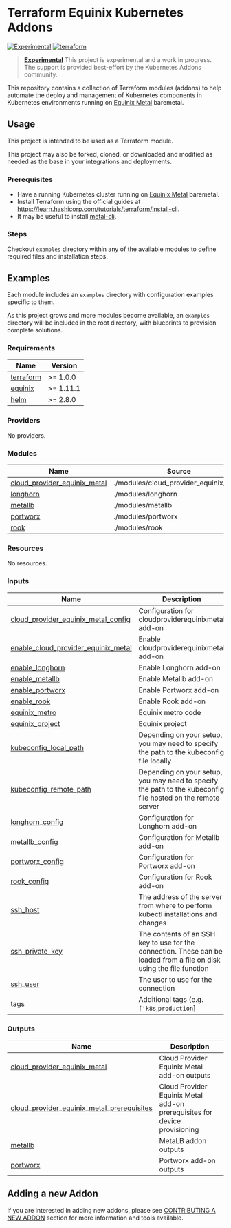 # Terraform Equinix Kubernetes Addons

[![Experimental](https://img.shields.io/badge/Stability-Experimental-red.svg)](https://github.com/equinix-labs/standards#about-uniform-standards)
[![terraform](https://github.com/equinix-labs/terraform-equinix-template/actions/workflows/integration.yaml/badge.svg)](https://github.com/equinix-labs/terraform-equinix-template/actions/workflows/integration.yaml)

> **[Experimental](https://github.com/equinix-labs/equinix-labs/blob/main/experimental-statement.md)**
> This project is experimental and a work in progress. The support is provided best-effort by the Kubernetes Addons community.
>
>

This repository contains a collection of Terraform modules (addons) to help automate the deploy and management of Kubernetes components in Kubernetes environments running on [Equinix Metal](https://deploy.equinix.com/) baremetal.

## Usage

This project is intended to be used as a Terraform module.

This project may also be forked, cloned, or downloaded and modified as needed as the base in your integrations and deployments.

### Prerequisites

- Have a running Kubernetes cluster running on [Equinix Metal](https://deploy.equinix.com/) baremetal.
- Install Terraform using the official guides at https://learn.hashicorp.com/tutorials/terraform/install-cli.
- It may be useful to install [metal-cli](https://github.com/equinix/metal-cli/#installation).

### Steps

Checkout `examples` directory within any of the available modules to define required files and installation steps.

## Examples

Each module includes an `examples` directory with configuration examples specific to them.

As this project grows and more modules become available, an `examples` directory will be included in the root directory, with blueprints to provision complete solutions.

<!-- BEGIN_TF_DOCS -->
### Requirements

| Name | Version |
|------|---------|
| <a name="requirement_terraform"></a> [terraform](#requirement\_terraform) | >= 1.0.0 |
| <a name="requirement_equinix"></a> [equinix](#requirement\_equinix) | >= 1.11.1 |
| <a name="requirement_helm"></a> [helm](#requirement\_helm) | >= 2.8.0 |

### Providers

No providers.

### Modules

| Name | Source | Version |
|------|--------|---------|
| <a name="module_cloud_provider_equinix_metal"></a> [cloud\_provider\_equinix\_metal](#module\_cloud\_provider\_equinix\_metal) | ./modules/cloud_provider_equinix_metal | n/a |
| <a name="module_longhorn"></a> [longhorn](#module\_longhorn) | ./modules/longhorn | n/a |
| <a name="module_metallb"></a> [metallb](#module\_metallb) | ./modules/metallb | n/a |
| <a name="module_portworx"></a> [portworx](#module\_portworx) | ./modules/portworx | n/a |
| <a name="module_rook"></a> [rook](#module\_rook) | ./modules/rook | n/a |

### Resources

No resources.

### Inputs

| Name | Description | Type | Default | Required |
|------|-------------|------|---------|:--------:|
| <a name="input_cloud_provider_equinix_metal_config"></a> [cloud\_provider\_equinix\_metal\_config](#input\_cloud\_provider\_equinix\_metal\_config) | Configuration for cloudproviderequinixmetal add-on | `any` | `{}` | no |
| <a name="input_enable_cloud_provider_equinix_metal"></a> [enable\_cloud\_provider\_equinix\_metal](#input\_enable\_cloud\_provider\_equinix\_metal) | Enable cloudproviderequinixmetal add-on | `bool` | `false` | no |
| <a name="input_enable_longhorn"></a> [enable\_longhorn](#input\_enable\_longhorn) | Enable Longhorn add-on | `bool` | `false` | no |
| <a name="input_enable_metallb"></a> [enable\_metallb](#input\_enable\_metallb) | Enable Metallb add-on | `bool` | `false` | no |
| <a name="input_enable_portworx"></a> [enable\_portworx](#input\_enable\_portworx) | Enable Portworx add-on | `bool` | `false` | no |
| <a name="input_enable_rook"></a> [enable\_rook](#input\_enable\_rook) | Enable Rook add-on | `bool` | `false` | no |
| <a name="input_equinix_metro"></a> [equinix\_metro](#input\_equinix\_metro) | Equinix metro code | `string` | `null` | no |
| <a name="input_equinix_project"></a> [equinix\_project](#input\_equinix\_project) | Equinix project | `string` | `null` | no |
| <a name="input_kubeconfig_local_path"></a> [kubeconfig\_local\_path](#input\_kubeconfig\_local\_path) | Depending on your setup, you may need to specify the path to the kubeconfig file locally | `string` | `null` | no |
| <a name="input_kubeconfig_remote_path"></a> [kubeconfig\_remote\_path](#input\_kubeconfig\_remote\_path) | Depending on your setup, you may need to specify the path to the kubeconfig file hosted on the remote server | `string` | `null` | no |
| <a name="input_longhorn_config"></a> [longhorn\_config](#input\_longhorn\_config) | Configuration for Longhorn add-on | `any` | `null` | no |
| <a name="input_metallb_config"></a> [metallb\_config](#input\_metallb\_config) | Configuration for Metallb add-on | `any` | `{}` | no |
| <a name="input_portworx_config"></a> [portworx\_config](#input\_portworx\_config) | Configuration for Portworx add-on | `any` | `{}` | no |
| <a name="input_rook_config"></a> [rook\_config](#input\_rook\_config) | Configuration for Rook add-on | `any` | `null` | no |
| <a name="input_ssh_host"></a> [ssh\_host](#input\_ssh\_host) | The address of the server from where to perform kubectl installations and changes | `string` | `null` | no |
| <a name="input_ssh_private_key"></a> [ssh\_private\_key](#input\_ssh\_private\_key) | The contents of an SSH key to use for the connection. These can be loaded from a file on disk using the file function | `string` | `null` | no |
| <a name="input_ssh_user"></a> [ssh\_user](#input\_ssh\_user) | The user to use for the connection | `string` | `null` | no |
| <a name="input_tags"></a> [tags](#input\_tags) | Additional tags (e.g. `['k8s`,`production`] | `list(string)` | `[]` | no |

### Outputs

| Name | Description |
|------|-------------|
| <a name="output_cloud_provider_equinix_metal"></a> [cloud\_provider\_equinix\_metal](#output\_cloud\_provider\_equinix\_metal) | Cloud Provider Equinix Metal add-on outputs |
| <a name="output_cloud_provider_equinix_metal_prerequisites"></a> [cloud\_provider\_equinix\_metal\_prerequisites](#output\_cloud\_provider\_equinix\_metal\_prerequisites) | Cloud Provider Equinix Metal add-on prerequisites for device provisioning |
| <a name="output_metallb"></a> [metallb](#output\_metallb) | MetaLB addon outputs |
| <a name="output_portworx"></a> [portworx](#output\_portworx) | Portworx add-on outputs |
<!-- END_TF_DOCS -->

## Adding a new Addon

If you are interested in adding new addons, please see [CONTRIBUTING A NEW ADDON](CONTRIBUTING.md#contributing-a-new-addon) section for more information and tools available.
